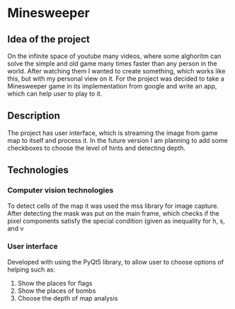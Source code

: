 # Minesweeper
## Idea of the project 
On the infinite space of youtube many videos, where some alghoritm can solve the simple and old game many times faster than any person in the world. After watching them I wanted to create something, which works like this, but with my personal view on it. 
For the project was decided to take a Minesweeper game in its implementation from google and write an app, which can help user to play to it. 

## Description 
The project has user interface, which is streaming the image from game map to itself and process it.
In the future version I am planning to add some checkboxes to choose the level of hints and detecting depth. 

## Technologies 
### Computer vision technologies 
To detect cells of the map it was used the mss library for image capture. After detecting the mask was put on the main frame, which checks if the pixel components satisfy the special condition (given as inequality for h, s, and v 
### User interface 
Developed with using the PyQt5 library, to allow user to choose options of helping such as: 
1) Show the places for flags
2) Show the places of bombs
3) Choose the depth of map analysis
